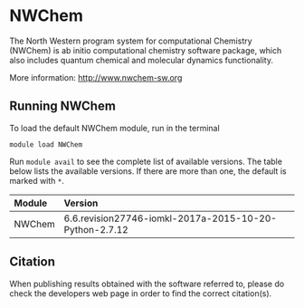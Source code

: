 # NWChem

The North Western program system for computational Chemistry (NWChem) is ab initio computational chemistry software package, which also includes quantum chemical and molecular dynamics functionality.

More information: http://www.nwchem-sw.org


## Running NWChem

To load the default NWChem module, run in the terminal

    module load NWChem

Run `module avail` to see the complete list of available versions. The table below lists the
available versions. If there are more than one, the default is marked with `*`.

| Module     | Version     |
| :------------- | :------------- |
| NWChem |6.6.revision27746-iomkl-2017a-2015-10-20-Python-2.7.12|

## Citation

When publishing results obtained with the software referred to, please do check the developers web page in order to find the correct citation(s).

